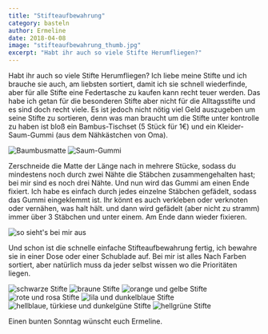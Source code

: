 ```yaml
---
title: "Stifteaufbewahrung"
category: basteln
author: Ermeline
date: 2018-04-08
image: "stifteaufbewahrung_thumb.jpg"
excerpt: "Habt ihr auch so viele Stifte Herumfliegen?"
---
```


Habt ihr auch so viele Stifte Herumfliegen? Ich liebe meine Stifte und ich brauche sie auch, am liebsten sortiert, damit ich sie schnell wiederfinde, aber für alle Stifte eine Federtasche zu kaufen kann recht teuer werden. Das habe ich getan für die besonderen Stifte aber nicht für die Alltagsstifte und es sind doch recht viele. Es ist jedoch nicht nötig viel Geld auszugeben um seine Stifte zu sortieren, denn was man braucht um die Stifte unter kontrolle zu haben ist bloß ein Bambus-Tischset (5 Stück für 1€) und ein Kleider-Saum-Gummi (aus dem Nähkästchen von Oma). 

![Baumbusmatte](_1100874.JPG)
![Saum-Gummi](_1100877.JPG)

Zerschneide die Matte der Länge nach in mehrere Stücke, sodass du mindestens noch durch zwei Nähte die Stäbchen zusammengehalten hast; bei mir sind es noch drei Nähte. Und nun wird das Gummi am einen Ende fixiert. Ich habe es einfach durch jedes einzelne Stäbchen gefädelt, sodass das Gummi eingeklemmt ist. Ihr könnt es auch verkleben oder verknoten oder vernähen, was halt hält. und dann wird gefädelt (aber nicht zu stramm) immer über 3 Stäbchen und unter einem. Am Ende dann wieder fixieren.

![so sieht's bei mir aus](_1100877.JPG)

Und schon ist die schnelle einfache Stifteaufbewahrung fertig, ich bewahre sie in einer Dose oder einer Schublade auf. Bei mir ist alles Nach Farben sortiert, aber natürlich muss da jeder selbst wissen wo die Prioritäten liegen.

![schwarze Stifte](_1100880.JPG)
![braune Stifte](_1100881.JPG)
![orange und gelbe Stifte](_1100882.JPG)
![rote und rosa Stifte](_1100883.JPG)
![lila und dunkelblaue Stifte](_1100884.JPG)
![hellblaue, türkiese und dunkelgüne Stifte](_1100885.JPG)
![hellgrüne Stifte](_1100886.JPG)

Einen bunten Sonntag wünscht euch Ermeline.



